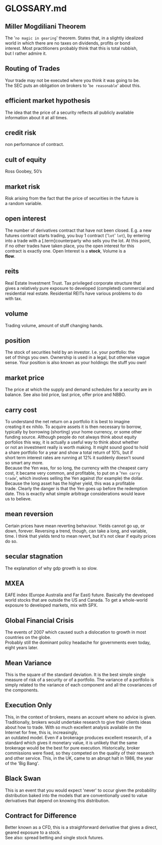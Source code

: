 # GLOSSARY.md

## Miller Mogdiliani Theorem

The '`no magic in gearing`' theorem. States that, in a slightly idealized  
world in which there are no taxes on dividends, profits or bond  
interest. Most practitioners probably think that this is total rubbish,  
but I rather admire it.

## Routing of Trades

Your trade may not be executed where you think it was going to be.  
The SEC puts an obligation on brokers to '`be reasonable`' about this.

## efficient market hypothesis

The idea that the price of a security reflects all publicly available  
information about it at all times.

## credit risk

non performance of contract.

## cult of equity

Ross Goobey, 50’s

## market risk

Risk arising from the fact that the price of securities in the future is  
a random variable.

## open interest

The number of derivatives contract that have not been closed. E.g. a new  
futures contract starts trading, you buy 1 contract \('`lot`' `lot`\), by entering  
into a trade with a \[.term\]counterparty who sells you the lot. At this point,  
if no other trades have taken place, you the open interest for this  
contract is exactly one. Open Interest is a **stock**, Volume is a  
**flow**.

## reits

Real Estate Investment Trust. Tax privileged corporate structure that  
gives a relatively pure exposure to developed \(completed\) commercial and  
residential real estate. Residential REITs have various problems to do  
with tax.

## volume

Trading volume, amount of stuff changing hands.

## position

The stock of securities held by an investor. I.e. your portfolio: the  
set of things you own. Ownership is used in a legal, but otherwise vague  
sense. Your position is also known as your holdings: the stuff you own!

## market price

The price at which the supply and demand schedules for a security are in  
balance. See also bid price, last price, offer price and NBBO.

## carry cost

To understand the net return on a portfolio it is best to imagine  
creating it ex nihilo. To acquire assets it is then necessary to borrow,  
typically by borrowing \(shorting\) your home currency, or some other  
funding source. Although people do not always think about equity  
porfolios this way, it is actually a useful way to think about whether  
or not an investment really is worth making. It might sound good to hold  
a share portfolio for a year and show a total return of 10%, but if  
short term interest rates are running at 12% it suddenly doesn’t sound  
so smart any more.  
Because the Yen was, for so long, the currency with the cheapest carry  
cost, it became very common, and profitable, to put on a '`Yen carry    
trade`', which involves selling the Yen against \(for example\) the dollar.  
Because the long asset has the higher yield, this was a profitable  
trade. Clearly the danger is that the Yen goes up before the redemption  
date. This is exactly what simple arbitrage considerations would leave  
us to believe.

## mean reversion

Certain prices have mean reverting behaviour. Yields cannot go up, or  
down, forever. Reversing a trend, though, can take a long, and variable,  
time. I think that yields tend to mean revert, but it's not clear if equity prices do so.

## secular stagnation

The explanation of why gdp growth is so slow.

## MXEA

EAFE index \(Europe Australia and Far East\) future. Basically the developed world stocks that are outside the US and Canada. To get a whole-world exposure to developed markets, mix with SPX.

## Global Financial Crisis

The events of 2007 which caused such a dislocation to growth in most countries on the globe.  
Probably still the dominant policy headache for governments even today, eight years later.

## Mean Variance

This is the square of the standard deviation. It is the best simple single measure of risk of a security or of a portfolio. The variance of a portfolio is simply related to the variance of each component and all the covariances of the components.

## Execution Only

This, in the context of brokers, means an account where no advice is given. Traditionally, brokers would undertake research to give their clients ideas about how to trade. With so much excellent analysis available on the Internet for free, this is, increasingly,  
an outdated model. Even if a brokerage produces excellent research, of a standard which gives it monetary value, it is unlikely that the same brokerage would be the best for pure execution. Historically, broker commissions were fixed, so they competed on the quality of their research and other service. This, in the UK, came to an abrupt halt in 1986, the year of the 'Big Bang'.

## Black Swan

This is an event that you would expect 'never' to occur given the probability distribution baked into the models that are conventionally used to value derivatives that depend on knowing this distribution.

## Contract for Difference

Better known as a CFD, this is a straighforward derivative that gives a direct, geared exposure to a stock.  
See also: spread betting and single stock futures.



